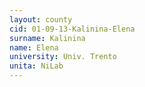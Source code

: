 ```yaml
---
layout: county 
cid: 01-09-13-Kalinina-Elena
surname: Kalinina
name: Elena
university: Univ. Trento
unita: NiLab
---
```

